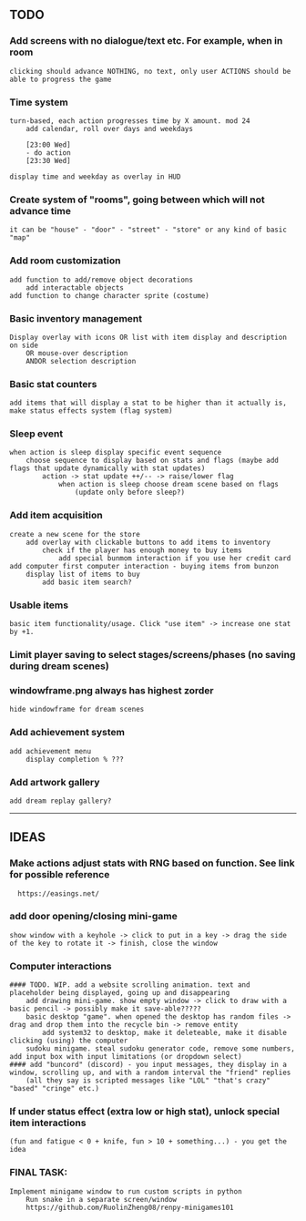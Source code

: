 ## TODO 

### Add screens with no dialogue/text etc. For example, when in room
    clicking should advance NOTHING, no text, only user ACTIONS should be able to progress the game

### Time system
    turn-based, each action progresses time by X amount. mod 24
        add calendar, roll over days and weekdays

        [23:00 Wed]
        - do action
        [23:30 Wed]

    display time and weekday as overlay in HUD

### Create system of "rooms", going between which will not advance time
    it can be "house" - "door" - "street" - "store" or any kind of basic "map"

### Add room customization
    add function to add/remove object decorations
        add interactable objects
    add function to change character sprite (costume)

### Basic inventory management
    Display overlay with icons OR list with item display and description on side
        OR mouse-over description
        ANDOR selection description

### Basic stat counters
    add items that will display a stat to be higher than it actually is, make status effects system (flag system)

### Sleep event
    when action is sleep display specific event sequence
        choose sequence to display based on stats and flags (maybe add flags that update dynamically with stat updates) 
            action -> stat update ++/-- -> raise/lower flag
                when action is sleep choose dream scene based on flags
                    (update only before sleep?)

### Add item acquisition
    create a new scene for the store
        add overlay with clickable buttons to add items to inventory
            check if the player has enough money to buy items
                add special bunmom interaction if you use her credit card
    add computer first computer interaction - buying items from bunzon
        display list of items to buy
            add basic item search?

### Usable items
    basic item functionality/usage. Click "use item" -> increase one stat by +1.

### Limit player saving to select stages/screens/phases (no saving during dream scenes)

### windowframe.png always has highest zorder
    hide windowframe for dream scenes

### Add achievement system
    add achievement menu
        display completion % ???

### Add artwork gallery
    add dream replay gallery?

__________________________________________________________________________________________________

## IDEAS


### Make actions adjust stats with RNG based on function. See link for possible reference
      https://easings.net/

### add door opening/closing mini-game
    show window with a keyhole -> click to put in a key -> drag the side of the key to rotate it -> finish, close the window

### Computer interactions
    #### TODO. WIP. add a website scrolling animation. text and placeholder being displayed, going up and disappearing
        add drawing mini-game. show empty window -> click to draw with a basic pencil -> possibly make it save-able?????
        basic desktop "game". when opened the desktop has random files -> drag and drop them into the recycle bin -> remove entity
            add system32 to desktop, make it deleteable, make it disable clicking (using) the computer
        sudoku minigame. steal sudoku generator code, remove some numbers, add input box with input limitations (or dropdown select)
    #### add "buncord" (discord) - you input messages, they display in a window, scrolling up, and with a random interval the "friend" replies
        (all they say is scripted messages like "LOL" "that's crazy" "based" "cringe" etc.)

### If under status effect (extra low or high stat), unlock special item interactions
    (fun and fatigue < 0 + knife, fun > 10 + something...) - you get the idea


### FINAL TASK:
    Implement minigame window to run custom scripts in python
        Run snake in a separate screen/window
        https://github.com/RuolinZheng08/renpy-minigames101
